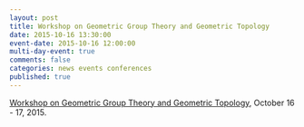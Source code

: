 ```yaml
---
layout: post
title: Workshop on Geometric Group Theory and Geometric Topology
date: 2015-10-16 13:30:00
event-date: 2015-10-16 12:00:00
multi-day-event: true
comments: false
categories: news events conferences
published: true
---
```


[Workshop on Geometric Group Theory and Geometric Topology](http://people.virginia.edu/~vk6e/workshop.html), October 16 - 17, 2015. 
